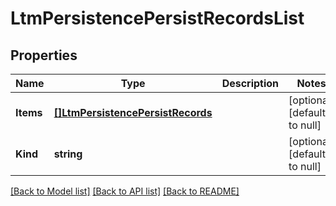 # LtmPersistencePersistRecordsList

## Properties
Name | Type | Description | Notes
------------ | ------------- | ------------- | -------------
**Items** | [**[]LtmPersistencePersistRecords**](ltm_persistence_persistRecords.md) |  | [optional] [default to null]
**Kind** | **string** |  | [optional] [default to null]

[[Back to Model list]](../README.md#documentation-for-models) [[Back to API list]](../README.md#documentation-for-api-endpoints) [[Back to README]](../README.md)


